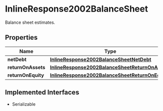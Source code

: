 

# InlineResponse2002BalanceSheet

Balance sheet estimates.

## Properties

Name | Type | Description | Notes
------------ | ------------- | ------------- | -------------
**netDebt** | [**InlineResponse2002BalanceSheetNetDebt**](InlineResponse2002BalanceSheetNetDebt.md) |  |  [optional]
**returnOnAssets** | [**InlineResponse2002BalanceSheetReturnOnAssets**](InlineResponse2002BalanceSheetReturnOnAssets.md) |  |  [optional]
**returnOnEquity** | [**InlineResponse2002BalanceSheetReturnOnEquity**](InlineResponse2002BalanceSheetReturnOnEquity.md) |  |  [optional]


## Implemented Interfaces

* Serializable


